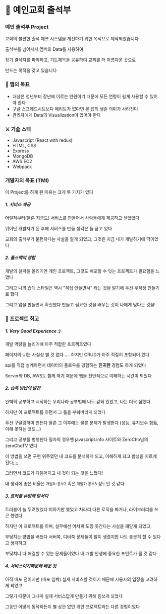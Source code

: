 # :blue_book: 예인교회 출석부

### 예인 출석부 Project

교회의 불편한 출석 체크 시스템을 개선하기 위한 목적으로 제작되었습니다

출석부를 넘어서서 멤버의 Data를 사용하여

장기 결석자를 파악하고, 기도제목을 공유하여 교회를 더 아름다운 곳으로

만드는 목적을 갖고 있습니다

### 🥅 앱의 목표
- 대상은 청년부터 장년에 이르는 인원이기 때문에 모든 연령이 쉽게 사용할 수 있어야 한다
- 구글 스프레드시트보다 메리트가 없다면 본 앱의 생존 의미가 사라진다
- 관리자에게 Data의 Visualization이 있어야 한다


### ⚔️ 기술 스택
- Javascript (React with redux)
- HTML, CSS
- Express
- MongoDB
- AWS EC2
- Webpack

### 개발자의 목표 (TMI)
이 Project를 하게 된 이유는 크게 두 가지가 있다
##### 1. 서비스 제공
어릴적부터(물론 지금도) 서비스를 만들어서 사람들에게 제공하고 싶었었다

뛰어난 개발자가 된 후에 서비스를 만들 생각은 늘 품고 있다

교회의 출석부가 불편하다는 사실을 알게 되었고, 그것은 지금 내가 개발하기에 딱이었다
##### 2. 풀스택의 경험
개발의 실력을 올리기엔 개인 프로젝트, 그것도 배포할 수 잇는 프로젝트가 필요함을 느꼈다

그리고 나의 습득 스타일은 역시 "직접 만들면서" 라는 것을 알기에 우선 무작정 만들기로 했다

그리고 앱을 만들면서 확신했다 만들고 필요한 것을 배우는 것이 나에게 맞다는 것을!

### 💫 프로젝트 회고
##### 1. Very Good Experience :)
개발 역량을 늘리기에 아주 적합한 프로젝트였다

페이지의 UI는 사실상 별 것 없다..... 하지만 CRUD가 아주 적절히 포함되어 있다

api를 직접 설계하면서 데이터의 플로우를 경험하는 **진귀한** 경험도 하게 되었다

Server와 DB, AWS도 함께 하기 때문에 웹을 전반적으로 이해하는 시간이 되었다
##### 2. 습득 방법의 발견
완벽히 공부하고 시작하는 우리나라 공부법에 나도 갇혀 있었고, 나는 더욱 심했다

하지만 이 프로젝트를 하면서 그 틀을 부숴버리게 되었다

우선 구글링하며 만든다 물론 그 이후에는 물론 문제가 발생한다 (성능, 유지보수 힘듦, 이해 못하는 코드...)

그리고 공부를 병행한다 필자의 경우엔 javascript.info 사이트와 ZeroCho님의 zeroChoTV 였다

이 방법을 쓰면 구현 위주였던 내 코드를 분석하게 되고, 이해하게 되고 함성을 지르게 된다;;;;

그러면서 코드가 다듬어지고 내 것이 되는 것을 느꼈다!

내 생각에 좋은 비율은 `개발8:공부2` 혹은 `개발7:공부3` 정도인 것 같다
##### 3. 트러블 슈팅에 맞서다
트러블이 늘 두려웠었다 피하기만 했었고 차라리 다른 로직을 짜거나, 라이브러리를 쓰곤 했었다

하지만 이 프로젝트를 하며, 실무에선 어차피 도망 못간다는 사실을 깨닫게 되었고,

부딪치는 방법을 배웠다 서버쪽, 디비쪽 문제들이 많이 생겼지만 나도 충분히 할 수 있다고 생각하고

부딪치니 다 해결할 수 있는 문제들이었다 내 개발 인생에 중요한 포인트가 될 것 같다
##### 4. 서비스이기때문에 배운 것
아직 배포 전이지만 (배포 임박) 실제 서비스할 것이기 때문에 사용자의 입장을 고려하게 되었고

그렇기 때문에 그나마 실제 서비스답게 만들기 위해 힘쓰게 되었다

그동안 어떻게 동작하든지 별 상관 없던 개인 프로젝트와는 다른 경험이었다

